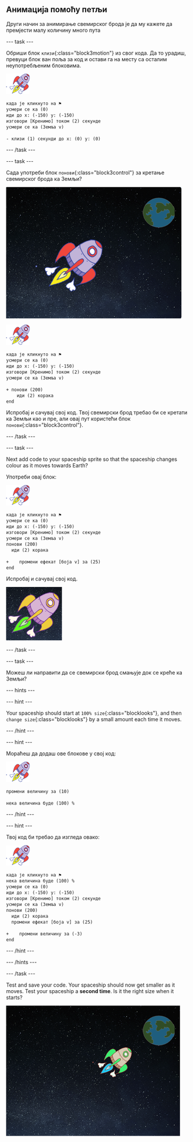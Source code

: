 ## Анимација помоћу петљи

Други начин за анимирање свемирског брода је да му кажете да премјести малу количину много пута

\--- task \---

Обриши блок `клизи`{:class="block3motion"} из свог кода. Да то урадиш, превуци блок ван поља за код и остави га на месту са осталим неупотребљеним блоковима.

![Лик свемирског брода](images/sprite-spaceship.png)

```blocks3
када је кликнуто на ⚑
усмери се ка (0)
иди до x: (-150) y: (-150)
изговори [Кренимо] током (2) секунде
усмери се ка (Земља v)

- клизи (1) секунди до x: (0) y: (0)
```

\--- /task \---

\--- task \---

Сада употреби блок `понови`{:class="block3control"} за кретање свемирског брода ка Земљи?

![Тестирање анимације свемирског брода](images/space-animate-stage.png)

![Лик свемирског брода](images/sprite-spaceship.png)

```blocks3
када је кликнуто на ⚑
усмери се ка (0)
иди до x: (-150) y: (-150)
изговори [Кренимо] током (2) секунде
усмери се ка (Земља v)

+ понови (200) 
    иди (2) корака
end
```

Испробај и сачувај свој код. Твој свемирски брод требао би се кретати ка Земљи као и пре, али овај пут користећи блок `понови`{:class="block3control"}.

\--- /task \---

\--- task \---

Next add code to your spaceship sprite so that the spaceship changes colour as it moves towards Earth?

Употреби овај блок:

![Лик свемирског брода](images/sprite-spaceship.png)

```blocks3
када је кликнуто на ⚑
усмери се ка (0)
иди до x: (-150) y: (-150)
изговори [Кренимо] током (2) секунде
усмери се ка (Земља v)
понови (200) 
  иди (2) корака

+    промени ефекат [боја v] за (25)
end
```

Испробај и сачувај свој код.

![Testing a colour-changing spaceship](images/space-colour-test.png)

\--- /task \---

\--- task \---

Можеш ли направити да се свемирски брод смањује док се креће ка Земљи?

\--- hints \---

\--- hint \---

Your spaceship should start at `100% size`{:class="blocklooks"}, and then `change size`{:class="blocklooks"} by a small amount each time it moves.

\--- /hint \---

\--- hint \---

Мораћеш да додаш ове блокове у свој код:

![Лик свемирског брода](images/sprite-spaceship.png)

```blocks3
промени величину за (10)

нека величина буде (100) %
```

\--- /hint \---

\--- hint \---

Твој код би требао да изгледа овако:

![Лик свемирског брода](images/sprite-spaceship.png)

```blocks3
када је кликнуто на ⚑
нека величина буде (100) %
усмери се ка (0)
иди до x: (-150) y: (-150)
изговори [Кренимо] током (2) секунде
усмери се ка (Земља v)
понови (200) 
  иди (2) корака
  промени ефекат [боја v] за (25)

+    промени величину за (-3)
end
```

\--- /hint \---

\--- /hints \---

\--- /task \---

Test and save your code. Your spaceship should now get smaller as it moves. Test your spaceship a **second time**. Is it the right size when it starts?

![Testing a shrinking spaceship](images/space-size-test.png)